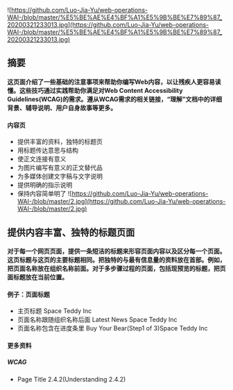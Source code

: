 ![https://github.com/Luo-Jia-Yu/web-operations-WAI-/blob/master/%E5%BE%AE%E4%BF%A1%E5%9B%BE%E7%89%87_20200321233013.jpg](https://github.com/Luo-Jia-Yu/web-operations-WAI-/blob/master/%E5%BE%AE%E4%BF%A1%E5%9B%BE%E7%89%87_20200321233013.jpg)
## 摘要
#### 这页面介绍了一些基础的注意事项来帮助你编写Web内容，以让残疾人更容易读懂。这些技巧通过实践帮助你满足对Web Content Accessibility Guidelines(WCAG)的需求。遵从WCAG需求的相关链接，“理解”文档中的详细背景、辅导说明、用户自身故事等更多。
#### 内容页
- 提供丰富的资料，独特的标题页
- 用标题传达意思与结构
- 使正文连接有意义
- 为图片编写有意义的正文替代品
- 为多媒体创建文字稿与文字说明
- 提供明确的指示说明
- 保持内容简单明了
![https://github.com/Luo-Jia-Yu/web-operations-WAI-/blob/master/2.jpg](https://github.com/Luo-Jia-Yu/web-operations-WAI-/blob/master/2.jpg)
## 提供内容丰富、独特的标题页面
#### 对于每一个网页页面，提供一条短洁的标题来形容页面内容以及区分每一个页面。这页标题与这页的主要标题相同。把独特的与最有信息量的资料放在首部。例如，把页面名称放在组织名称前面。对于多步骤过程的页面，包括现预览的标题，把页面标题放在当前位置。
#### 例子：页面标题
- 主页标题
Space Teddy Inc
- 页面名称跟随组织名称后面
Latest News Space Teddy Inc
- 页面名称包含在进度条里
Buy Your Bear(Step1 of 3)Space Teddy Inc
#### 更多资料
##### WCAG
- Page Title 2.4.2(Understanding 2.4.2)
